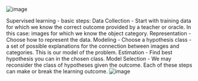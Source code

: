 ![image](https://user-images.githubusercontent.com/59889106/118062921-a9617900-b35d-11eb-8e79-e9742e5db069.png)

Supervised learning - basic steps:
Data Collection - Start with training data for which we know the correct outcome provided by a teacher or oracle. In this case: images for which we know the object category.
Representation - Choose how to represent the data.
Modeling  - Choose a hypothesis class - a set of possible explanations for the connection between images and categories. This is our model of the problem.
Estimation - Find best hypothesis you can in the chosen class.
Model Selection - We may reconsider the class of hypotheses given the outcome.
Each of these steps can make or break the learning outcome.
![image](https://user-images.githubusercontent.com/59889106/118062986-ca29ce80-b35d-11eb-8965-f3c9bec27f73.png)

